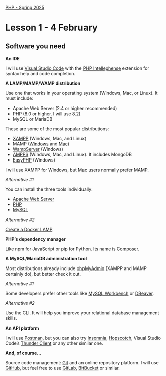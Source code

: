 [PHP - Spring 2025]([https://github.com/arturomorarioja-kea/WD_UX_F25/blob/main/README.md](https://github.com/arturomorarioja-kea/WD_PHP_F25/edit/main/README.md))

# Lesson 1 - 4 February

## Software you need
**An IDE**

I will use [Visual Studio Code](https://code.visualstudio.com/) with the [PHP Intellephense](https://intelephense.com/) extension for syntax help and code completion.

**A LAMP/MAMP/WAMP distribution**

Use one that works in your operating system (Windows, Mac, or Linux). It must include:
- Apache Web Server (2.4 or higher recommended)
- PHP (8.0 or higher. I will use 8.2)
- MySQL or MariaDB

These are some of the most popular distributions:
- [XAMPP](https://www.apachefriends.org/) (Windows, Mac, and Linux)
- MAMP ([Windows](https://www.mamp.info/en/windows/) and [Mac](https://www.mamp.info/en/mac/))
- [WampServer](https://www.wampserver.com/en/) (Windows)
- [AMPPS](https://ampps.com/) (Windows, Mac, and Linux). It includes MongoDB
- [EasyPHP](https://www.easyphp.org/index.php) (Windows)

I will use XAMPP for Windows, but Mac users normally prefer MAMP. 

*Alternative #1*

You can install the three tools individually:
- [Apache Web Server](https://httpd.apache.org/download.cgi)
- [PHP](https://www.php.net/downloads.php)
- [MySQL](https://www.mysql.com/downloads/)

*Alternative #2*

[Create a Docker LAMP](https://quileswest.medium.com/creating-a-docker-lamp-linux-apache-php-mysql-stack-111ad3fb9d56).

**PHP’s dependency manager**

Like npm for JavaScript or pip for Python. Its name is [Composer](https://getcomposer.org/).

**A MySQL/MariaDB administration tool**

Most distributions already include [phpMyAdmin](https://www.phpmyadmin.net/) (XAMPP and MAMP certainly do), but better check it out.

*Alternative #1*

Some developers prefer other tools like [MySQL Workbench](https://www.mysql.com/products/workbench/) or [DBeaver](https://dbeaver.io/).

*Alternative #2*

Use the CLI. It will help you improve your relational database management skills.

**An API platform**

I will use [Postman](https://www.postman.com/), but you can also try [Insomnia](https://insomnia.rest/), [Hopscotch](https://hoppscotch.io/), Visual Studio Code’s [Thunder Client](https://www.thunderclient.com/) or any other similar one.

**And, of course…**

Source code management: [Git](https://git-scm.com/) and an online repository platform. I will use [GitHub](https://github.com/), but feel free to use [GitLab](https://about.gitlab.com/), [BitBucket](https://bitbucket.org/product/) or similar.
